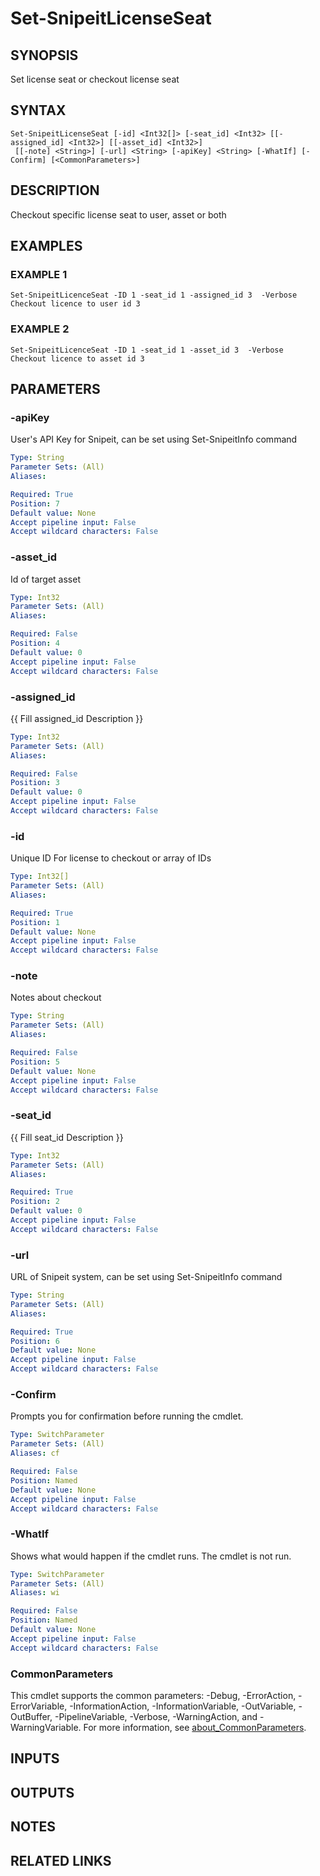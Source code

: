 ﻿---
external help file: SnipeitPS-help.xml
Module Name: SnipeitPS
online version:
schema: 2.0.0
---

# Set-SnipeitLicenseSeat

## SYNOPSIS
Set license seat or checkout license seat

## SYNTAX

```
Set-SnipeitLicenseSeat [-id] <Int32[]> [-seat_id] <Int32> [[-assigned_id] <Int32>] [[-asset_id] <Int32>]
 [[-note] <String>] [-url] <String> [-apiKey] <String> [-WhatIf] [-Confirm] [<CommonParameters>]
```

## DESCRIPTION
Checkout specific license seat to user, asset or both

## EXAMPLES

### EXAMPLE 1
```
Set-SnipeitLicenceSeat -ID 1 -seat_id 1 -assigned_id 3  -Verbose
Checkout licence to user id 3
```

### EXAMPLE 2
```
Set-SnipeitLicenceSeat -ID 1 -seat_id 1 -asset_id 3  -Verbose
Checkout licence to asset id 3
```

## PARAMETERS

### -apiKey
User's API Key for Snipeit, can be set using Set-SnipeitInfo command

```yaml
Type: String
Parameter Sets: (All)
Aliases:

Required: True
Position: 7
Default value: None
Accept pipeline input: False
Accept wildcard characters: False
```

### -asset_id
Id of target asset

```yaml
Type: Int32
Parameter Sets: (All)
Aliases:

Required: False
Position: 4
Default value: 0
Accept pipeline input: False
Accept wildcard characters: False
```

### -assigned_id
{{ Fill assigned_id Description }}

```yaml
Type: Int32
Parameter Sets: (All)
Aliases:

Required: False
Position: 3
Default value: 0
Accept pipeline input: False
Accept wildcard characters: False
```

### -id
Unique ID For license to checkout or array of IDs

```yaml
Type: Int32[]
Parameter Sets: (All)
Aliases:

Required: True
Position: 1
Default value: None
Accept pipeline input: False
Accept wildcard characters: False
```

### -note
Notes about checkout

```yaml
Type: String
Parameter Sets: (All)
Aliases:

Required: False
Position: 5
Default value: None
Accept pipeline input: False
Accept wildcard characters: False
```

### -seat_id
{{ Fill seat_id Description }}

```yaml
Type: Int32
Parameter Sets: (All)
Aliases:

Required: True
Position: 2
Default value: 0
Accept pipeline input: False
Accept wildcard characters: False
```

### -url
URL of Snipeit system, can be set using Set-SnipeitInfo command

```yaml
Type: String
Parameter Sets: (All)
Aliases:

Required: True
Position: 6
Default value: None
Accept pipeline input: False
Accept wildcard characters: False
```

### -Confirm
Prompts you for confirmation before running the cmdlet.

```yaml
Type: SwitchParameter
Parameter Sets: (All)
Aliases: cf

Required: False
Position: Named
Default value: None
Accept pipeline input: False
Accept wildcard characters: False
```

### -WhatIf
Shows what would happen if the cmdlet runs.
The cmdlet is not run.

```yaml
Type: SwitchParameter
Parameter Sets: (All)
Aliases: wi

Required: False
Position: Named
Default value: None
Accept pipeline input: False
Accept wildcard characters: False
```

### CommonParameters
This cmdlet supports the common parameters: -Debug, -ErrorAction, -ErrorVariable, -InformationAction, -InformationVariable, -OutVariable, -OutBuffer, -PipelineVariable, -Verbose, -WarningAction, and -WarningVariable. For more information, see [about_CommonParameters](http://go.microsoft.com/fwlink/?LinkID=113216).

## INPUTS

## OUTPUTS

## NOTES

## RELATED LINKS
